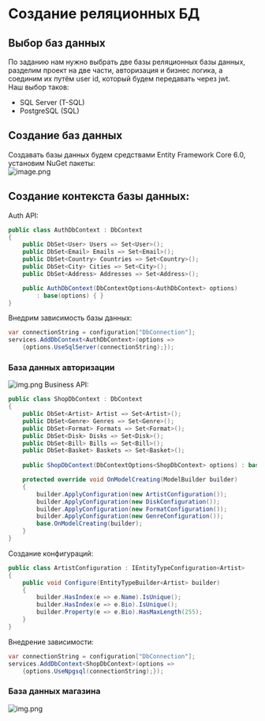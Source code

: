 # Создание реляционных БД  
## Выбор баз данных  
По заданию нам нужно выбрать две базы реляционных базы данных, разделим проект на две части, авторизация и бизнес логика, а соединим их путём user id, который будем передавать через jwt.  
Наш выбор таков:  
* SQL Server (T-SQL)  
* PostgreSQL (SQL)  
## Создание баз данных  
Создавать базы данных будем средствами Entity Framework Core 6.0, установим NuGet пакеты:  
![image.png](https://sun9-13.userapi.com/s/v1/ig2/zONGoqpVE0XrlrRYY1ir9Xv1Rk14SQe2VP1P_ErmbeIUoJldzANjRZuIeQcJSXrMTbz0vKJ6K9nUKwx3hJbjdxly.jpg?size=442x91&quality=96&type=album)  
## Создание контекста базы данных:  
Auth API:  
```cs
public class AuthDbContext : DbContext
{
    public DbSet<User> Users => Set<User>();
    public DbSet<Email> Emails => Set<Email>();
    public DbSet<Country> Countries => Set<Country>();
    public DbSet<City> Cities => Set<City>();
    public DbSet<Address> Addresses => Set<Address>();

    public AuthDbContext(DbContextOptions<AuthDbContext> options) 
        : base(options) { }
}
```  
Внедрим зависимость базы данных:  
```cs
var connectionString = configuration["DbConnection"];
services.AddDbContext<AuthDbContext>(options => 
    {options.UseSqlServer(connectionString);});
```  
### База данных авторизации  
![img.png](https://sun9-73.userapi.com/s/v1/ig2/0tkf2nrLp3IlQ2sWxe2dNFbYZRrplWD8ODl-2kmDdSSD8wtrPaxP2h8avC0OHhlkT3QIKokX1xMyDqr0bqztSJD3.jpg?size=546x873&quality=96&type=album)
Business API:  
```cs
public class ShopDbContext : DbContext
{ 
    public DbSet<Artist> Artist => Set<Artist>();
    public DbSet<Genre> Genres => Set<Genre>();
    public DbSet<Format> Formats => Set<Format>();
    public DbSet<Disk> Disks => Set<Disk>();
    public DbSet<Bill> Bills => Set<Bill>();
    public DbSet<Basket> Baskets => Set<Basket>();
    
    public ShopDbContext(DbContextOptions<ShopDbContext> options) : base(options) { }

    protected override void OnModelCreating(ModelBuilder builder)
    {
        builder.ApplyConfiguration(new ArtistConfiguration());
        builder.ApplyConfiguration(new DiskConfiguration());
        builder.ApplyConfiguration(new FormatConfiguration());
        builder.ApplyConfiguration(new GenreConfiguration());
        base.OnModelCreating(builder);
    }
}
```  
Создание конфигураций:  
```cs
public class ArtistConfiguration : IEntityTypeConfiguration<Artist>
{
    public void Configure(EntityTypeBuilder<Artist> builder)
    {
        builder.HasIndex(e => e.Name).IsUnique();
        builder.HasIndex(e => e.Bio).IsUnique();
        builder.Property(e => e.Bio).HasMaxLength(255);
    }
}
```  
Внедрение зависимости:  
```cs
var connectionString = configuration["DbConnection"];
services.AddDbContext<ShopDbContext>(options => 
    {options.UseNpgsql(connectionString);});
```
### База данных магазина  
![img.png](https://sun9-14.userapi.com/s/v1/ig2/rAZf12zDNoYWe9WTFctOBklnIQAZQU1eaSwGQmnLoaV1jvs-HDF3XR1SLvxrpya7fKsG7aB7F5Oq5ZNZv0k14QPv.jpg?size=1075x776&quality=96&type=album)